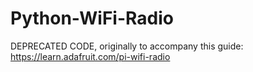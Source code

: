 Python-WiFi-Radio
=================

DEPRECATED CODE, originally to accompany this guide:
https://learn.adafruit.com/pi-wifi-radio
